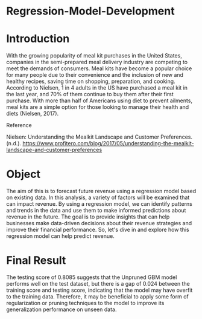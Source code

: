 # Regression-Model-Development

# Introduction

With the growing popularity of meal kit purchases in the United States, companies in the semi-prepared meal delivery industry are competing to meet the demands of consumers. Meal kits have become a popular choice for many people due to their convenience and the inclusion of new and healthy recipes, saving time on shopping, preparation, and cooking. According to Nielsen, 1 in 4 adults in the US have purchased a meal kit in the last year, and 70% of them continue to buy them after their first purchase. With more than half of Americans using diet to prevent ailments, meal kits are a simple option for those looking to manage their health and diets (Nielsen, 2017). 

Reference

Nielsen: Understanding the Mealkit Landscape and Customer Preferences. (n.d.). https://www.profitero.com/blog/2017/05/understanding-the-mealkit-landscape-and-customer-preferences


# Object

The aim of this is to forecast future revenue using a regression model based on existing data. In this analysis, a variety of factors will be examined that can impact revenue. By using a regression model, we can identify patterns and trends in the data and use them to make informed predictions about revenue in the future. The goal is to provide insights that can help businesses make data-driven decisions about their revenue strategies and improve their financial performance. So, let's dive in and explore how this regression model can help predict revenue.





# Final Result

The testing score of 0.8085 suggests that the Unpruned GBM model performs well on the test dataset, but there is a gap of 0.024 between the training score and testing score, indicating that the model may have overfit to the training data. Therefore, it may be beneficial to apply some form of regularization or pruning techniques to the model to improve its generalization performance on unseen data.
